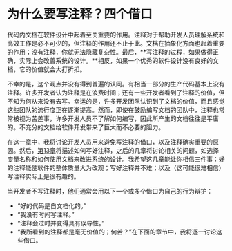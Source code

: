 # 为什么要写注释？四个借口

代码内文档在软件设计中起着至关重要的作用。注释对于帮助开发人员理解系统和高效工作是必不可少的，但注释的作用还不止于此。文档在抽象化方面也起着重要的作用；没有注释，你就无法隐藏复杂性。最后，**写注释的过程，如果做得正确，实际上会改善系统的设计。**相反，如果一个优秀的软件设计没有良好的文档，它的价值就会大打折扣。

不幸的是，这个观点并没有得到普遍的认同。有相当一部分的生产代码基本上没有注释。许多开发者认为注释是在浪费时间；还有一些开发者看到了注释的价值，但不知为何从来没有去写。幸运的是，许多开发团队认识到了文档的价值，而且感觉这些团队的流行度正在逐渐提高。然而，即使在鼓励编写文档的团队中，注释也常常被视为苦差事，许多开发人员不了解如何编写，因此所产生的文档往往是平庸的。不充分的文档给软件开发带来了巨大而不必要的阻力。

在这一章中，我将讨论开发人员用来避免写注释的借口，以及注释确实重要的原因。然后，[第13章](../group-1/di-shi-san-zhang.md)将描述如何写好注释，之后的几章将讨论相关的问题，如选择变量名称和如何使用文档来改进系统的设计。我希望这几章能让你相信三件事：好的注释能使软件的整体质量大为改观；写好注释并不难；以及（这可能很难相信）写注释实际上是很有趣的。

当开发者不写注释时，他们通常会用以下一个或多个借口为自己的行为辩护：

* “好的代码是自文档化的。”
* “我没有时间写注释。”
* “注释会过时并变得具有误导性。”
* “我所看到的注释都是毫无价值的；何苦？”在下面的章节中，我将逐一讨论这些借口。
